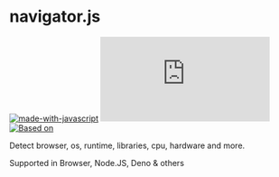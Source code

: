 # navigator.js
[![made-with-javascript](https://img.shields.io/badge/Made%20with-JavaScript-1f425f.svg)](https://www.javascript.com)  ![GitHub](https://img.shields.io/github/license/Saasmull/navigator.js)  [![Based on](https://img.shields.io/badge/based%20on-feature%20detection-brightgreen)](https://rlynjb.medium.com/js-interview-question-what-s-the-difference-between-feature-detection-feature-inference-and-76d2e4956a9b)

Detect browser, os, runtime, libraries, cpu, hardware and more.

Supported in Browser, Node.JS, Deno & others

